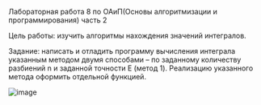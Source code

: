 Лабораторная работа 8 по ОАиП(Основы алгоритмизации и программирования) часть 2

Цель работы: изучить алгоритмы нахождения значений интегралов.

Задание: написать и отладить программу вычисления интеграла указанным методом двумя способами – по заданному количеству разбиений n и заданной точности E (метод 1). 
Реализацию указанного метода оформить отдельной функцией.

![image](https://github.com/SKY-LEO/OAiP2_8/assets/69394830/ca9a63b1-852a-4c44-ba64-5b62c35cfb31)
